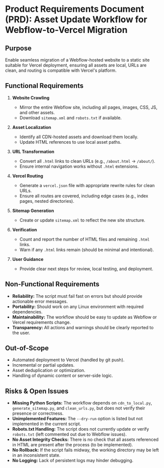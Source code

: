 # Product Requirements Document (PRD): Asset Update Workflow for Webflow-to-Vercel Migration

## Purpose

Enable seamless migration of a Webflow-hosted website to a static site suitable for Vercel deployment, ensuring all assets are local, URLs are clean, and routing is compatible with Vercel's platform.

## Functional Requirements

1. **Website Crawling**
   - Mirror the entire Webflow site, including all pages, images, CSS, JS, and other assets.
   - Download `sitemap.xml` and `robots.txt` if available.

2. **Asset Localization**
   - Identify all CDN-hosted assets and download them locally.
   - Update HTML references to use local asset paths.

3. **URL Transformation**
   - Convert all `.html` links to clean URLs (e.g., `/about.html` → `/about/`).
   - Ensure internal navigation works without `.html` extensions.

4. **Vercel Routing**
   - Generate a `vercel.json` file with appropriate rewrite rules for clean URLs.
   - Ensure all routes are covered, including edge cases (e.g., index pages, nested directories).

5. **Sitemap Generation**
   - Create or update `sitemap.xml` to reflect the new site structure.

6. **Verification**
   - Count and report the number of HTML files and remaining `.html` links.
   - Warn if any `.html` links remain (should be minimal and intentional).

7. **User Guidance**
   - Provide clear next steps for review, local testing, and deployment.

## Non-Functional Requirements

- **Reliability:** The script must fail fast on errors but should provide actionable error messages.
- **Portability:** Should work on any Linux environment with required dependencies.
- **Maintainability:** The workflow should be easy to update as Webflow or Vercel requirements change.
- **Transparency:** All actions and warnings should be clearly reported to the user.

## Out-of-Scope

- Automated deployment to Vercel (handled by git push).
- Incremental or partial updates.
- Asset deduplication or optimization.
- Handling of dynamic content or server-side logic.

## Risks & Open Issues

- **Missing Python Scripts:** The workflow depends on `cdn_to_local.py`, `generate_sitemap.py`, and `clean_urls.py`, but does not verify their presence or correctness.
- **Unimplemented Features:** The `--dry-run` option is listed but not implemented in the current script.
- **Robots.txt Handling:** The script does not currently update or verify `robots.txt` (left commented out due to Webflow issues).
- **No Asset Integrity Checks:** There is no check that all assets referenced in HTML are present after the process (to be implemented).
- **No Rollback:** If the script fails midway, the working directory may be left in an inconsistent state.
- **No Logging:** Lack of persistent logs may hinder debugging. 